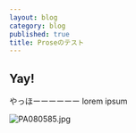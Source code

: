 ```yaml
---
layout: blog
category: blog
published: true
title: Proseのテスト
---
```

## Yay!

やっほーーーーーー
lorem ipsum

![PA080585.jpg]({{site.baseurl}}/media/PA080585.jpg)
